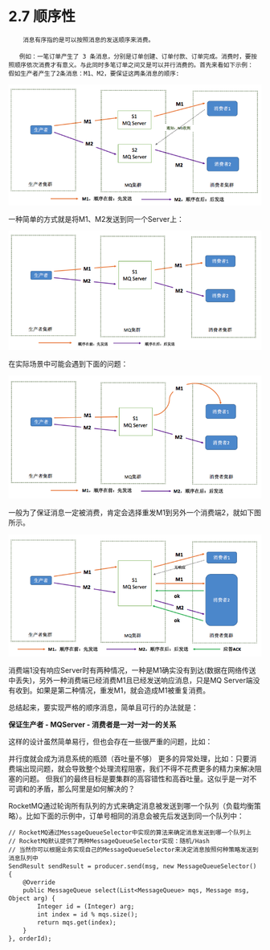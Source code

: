 # 2.7 顺序性

        消息有序指的是可以按照消息的发送顺序来消费。

       例如：一笔订单产生了 3 条消息，分别是订单创建、订单付款、订单完成。消费时，要按照顺序依次消费才有意义。与此同时多笔订单之间又是可以并行消费的。首先来看如下示例： 假如生产者产生了2条消息：M1、M2，要保证这两条消息的顺序:

![](../../.gitbook/assets/image%20%28169%29.png)

 一种简单的方式就是将M1、M2发送到同一个Server上：

![](../../.gitbook/assets/image%20%28347%29.png)

 在实际场景中可能会遇到下面的问题：

![&#x7F51;&#x7EDC;&#x5EF6;&#x8FDF;&#x95EE;&#x9898;](../../.gitbook/assets/image%20%28334%29.png)

 一般为了保证消息一定被消费，肯定会选择重发M1到另外一个消费端2，就如下图所示。

![](../../.gitbook/assets/image%20%28168%29.png)

 消费端1没有响应Server时有两种情况，一种是M1确实没有到达\(数据在网络传送中丢失\)，另外一种消费端已经消费M1且已经发送响应消息，只是MQ Server端没有收到。如果是第二种情况，重发M1，就会造成M1被重复消费。

总结起来，要实现严格的顺序消息，简单且可行的办法就是：

**保证生产者 - MQServer - 消费者是一对一对一的关系**

这样的设计虽然简单易行，但也会存在一些很严重的问题，比如：

并行度就会成为消息系统的瓶颈（吞吐量不够） 更多的异常处理，比如：只要消费端出现问题，就会导致整个处理流程阻塞，我们不得不花费更多的精力来解决阻塞的问题。 但我们的最终目标是要集群的高容错性和高吞吐量。这似乎是一对不可调和的矛盾，那么阿里是如何解决的？

RocketMQ通过轮询所有队列的方式来确定消息被发送到哪一个队列（负载均衡策略）。比如下面的示例中，订单号相同的消息会被先后发送到同一个队列中：

```text
// RocketMQ通过MessageQueueSelector中实现的算法来确定消息发送到哪一个队列上
// RocketMQ默认提供了两种MessageQueueSelector实现：随机/Hash
// 当然你可以根据业务实现自己的MessageQueueSelector来决定消息按照何种策略发送到消息队列中
SendResult sendResult = producer.send(msg, new MessageQueueSelector() {
    @Override
    public MessageQueue select(List<MessageQueue> mqs, Message msg, Object arg) {
        Integer id = (Integer) arg;
        int index = id % mqs.size();
        return mqs.get(index);
    }
}, orderId);

```

